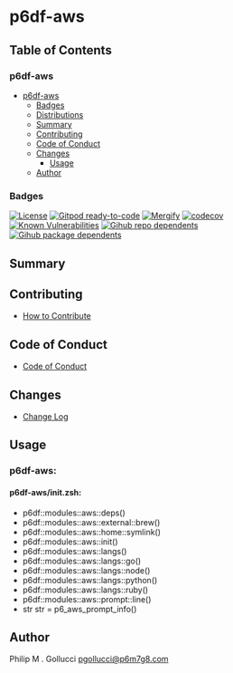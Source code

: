 # p6df-aws

## Table of Contents


### p6df-aws
- [p6df-aws](#p6df-aws)
  - [Badges](#badges)
  - [Distributions](#distributions)
  - [Summary](#summary)
  - [Contributing](#contributing)
  - [Code of Conduct](#code-of-conduct)
  - [Changes](#changes)
    - [Usage](#usage)
  - [Author](#author)

### Badges

[![License](https://img.shields.io/badge/License-Apache%202.0-yellowgreen.svg)](https://opensource.org/licenses/Apache-2.0)
[![Gitpod ready-to-code](https://img.shields.io/badge/Gitpod-ready--to--code-blue?logo=gitpod)](https://gitpod.io/#https://github.com/p6m7g8/p6df-aws)
[![Mergify](https://img.shields.io/endpoint.svg?url=https://gh.mergify.io/badges/p6m7g8/p6df-aws/&style=flat)](https://mergify.io)
[![codecov](https://codecov.io/gh/p6m7g8/p6df-aws/branch/master/graph/badge.svg?token=14Yj1fZbew)](https://codecov.io/gh/p6m7g8/p6df-aws)
[![Known Vulnerabilities](https://snyk.io/test/github/p6m7g8/p6df-aws/badge.svg?targetFile=package.json)](https://snyk.io/test/github/p6m7g8/p6df-aws?targetFile=package.json)
[![Gihub repo dependents](https://badgen.net/github/dependents-repo/p6m7g8/p6df-aws)](https://github.com/p6m7g8/p6df-aws/network/dependents?dependent_type=REPOSITORY)
[![Gihub package dependents](https://badgen.net/github/dependents-pkg/p6m7g8/p6df-aws)](https://github.com/p6m7g8/p6df-aws/network/dependents?dependent_type=PACKAGE)

## Summary

## Contributing

- [How to Contribute](CONTRIBUTING.md)

## Code of Conduct

- [Code of Conduct](https://github.com/p6m7g8/.github/blob/master/CODE_OF_CONDUCT.md)

## Changes

- [Change Log](CHANGELOG.md)

## Usage

### p6df-aws:

#### p6df-aws/init.zsh:

- p6df::modules::aws::deps()
- p6df::modules::aws::external::brew()
- p6df::modules::aws::home::symlink()
- p6df::modules::aws::init()
- p6df::modules::aws::langs()
- p6df::modules::aws::langs::go()
- p6df::modules::aws::langs::node()
- p6df::modules::aws::langs::python()
- p6df::modules::aws::langs::ruby()
- p6df::modules::aws::prompt::line()
- str str = p6_aws_prompt_info()



## Author

Philip M . Gollucci <pgollucci@p6m7g8.com>
